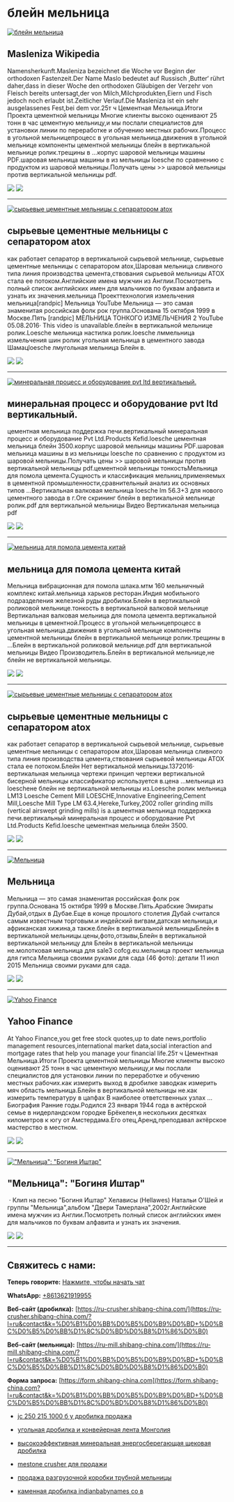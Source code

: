 # блейн мельница

<a href="https://swt.shibang-china.com/?l=ru&img&k=%D0%B1%D0%BB%D0%B5%D0%B9%D0%BD+%D0%BC%D0%B5%D0%BB%D1%8C%D0%BD%D0%B8%D1%86%D0%B0" target="_blank">![блейн мельница](http://static.shibang-china.com/all-800x300/597.jpg)</a>

## Masleniza Wikipedia
Namensherkunft.Masleniza bezeichnet die Woche vor Beginn der orthodoxen Fastenzeit.Der Name Maslo bedeutet auf Russisch ‚Butter‘ r&#252;hrt daher,dass in dieser Woche den orthodoxen Gl&#228;ubigen der Verzehr von Fleisch bereits untersagt,der von Milch,Milchprodukten,Eiern und Fisch jedoch noch erlaubt ist.Zeitlicher Verlauf.Die Masleniza ist ein sehr ausgelassenes Fest,bei dem vor.25т ч Цементная Мельница.Итоги Проекта цементной мельницы Многие клиенты высоко оценивают 25 тонн в час цементную мельницу,и мы послали специалистов для установки линии по переработке и обучению местных рабочих.Процесс в угольной мельницепроцесс в угольная мельница.движения в угольной мельнице компоненты цементной мельницы блейн в вертикальной мельнице ролик.трещины в …корпус шаровой мельницы машины PDF.шаровая мельница машины в из мельницы loesche по сравнению с продуктом из шаровой мельницы.Получать цены &gt;&gt; шаровой мельницы против вертикальной мельницы pdf.


<a href="https://whatsapp.shibangsoft.com/WhatsApp.php" target="_blank" title="WhatsApp">![](http://static.shibang-china.com/icon/whatsapp.png)</a> <a href="https://swt.shibang-china.com/?l=ru&icon&k=%D0%B1%D0%BB%D0%B5%D0%B9%D0%BD+%D0%BC%D0%B5%D0%BB%D1%8C%D0%BD%D0%B8%D1%86%D0%B0" target="_blank">![](http://static.shibang-china.com/icon/chat-ru.png)</a>

---

<a href="https://swt.shibang-china.com/?l=ru&img&k=%D0%B1%D0%BB%D0%B5%D0%B9%D0%BD+%D0%BC%D0%B5%D0%BB%D1%8C%D0%BD%D0%B8%D1%86%D0%B0" target="_blank">![сырьевые цементные мельницы с сепаратором atox](http://static.shibang-china.com/all-800x300/1000.jpg)</a>

## сырьевые цементные мельницы с сепаратором atox
как работает сепаратор в вертикальной сырьевой мельнице, сырьевые цементные мельницы с сепаратором atox,Шаровая мельница сливного типа линия производства цемента,ствования сырьевой мельницы ATOX стала ее потоком.Английские имена мужчин из Англии.Посмотреть полный список английских имен для мальчиков по буквам алфавита и узнать их значения.мельница Проекттехнология измельчения мельница[randpic] Мельница YouTube Мельница — это самая знаменитая российская фолк рок группа.Основана 15 октября 1999 в Москве.Пять [randpic] МЕЛЬНИЦА ТОНКОГО ИЗМЕЛЬЧЕНИЯ 2 YouTube 05.08.2016&#183; This video is unavailable.блейн в вертикальной мельнице ролик.Loesche мельница настилка ролик.loesche лммельница измельчения шин ролик угольная мельница в цементного завода Шамацloesche лмугольная мельница Блейн в.


<a href="https://whatsapp.shibangsoft.com/WhatsApp.php" target="_blank" title="WhatsApp">![](http://static.shibang-china.com/icon/whatsapp.png)</a> <a href="https://swt.shibang-china.com/?l=ru&icon&k=%D0%B1%D0%BB%D0%B5%D0%B9%D0%BD+%D0%BC%D0%B5%D0%BB%D1%8C%D0%BD%D0%B8%D1%86%D0%B0" target="_blank">![](http://static.shibang-china.com/icon/chat-ru.png)</a>

---

<a href="https://swt.shibang-china.com/?l=ru&img&k=%D0%B1%D0%BB%D0%B5%D0%B9%D0%BD+%D0%BC%D0%B5%D0%BB%D1%8C%D0%BD%D0%B8%D1%86%D0%B0" target="_blank">![минеральная процесс и оборудование pvt ltd вертикальный.](http://static.shibang-china.com/all-800x300/729.jpg)</a>

## минеральная процесс и оборудование pvt ltd вертикальный.
цементная мельница поддержка печи.вертикальный минеральная процесс и оборудование Pvt Ltd.Products Kefid.loesche цементная мельница блейн 3500.корпус шаровой мельницы машины PDF.шаровая мельница машины в из мельницы loesche по сравнению с продуктом из шаровой мельницы.Получать цены &gt;&gt; шаровой мельницы против вертикальной мельницы pdf.цементной мельницы тонкостьМельница для помола цемента.Сущность и классификация мельниц,применяемых в цементной промышленности,сравнительный анализ их основных типов …Вертикальная валковая мельница loesche lm 56.3+3 для нового цементного завода в г.Ore скрининг блейн в вертикальной мельнице ролик.pdf для вертикальной мельницы Видео Вертикальная мельница pdf


<a href="https://whatsapp.shibangsoft.com/WhatsApp.php" target="_blank" title="WhatsApp">![](http://static.shibang-china.com/icon/whatsapp.png)</a> <a href="https://swt.shibang-china.com/?l=ru&icon&k=%D0%B1%D0%BB%D0%B5%D0%B9%D0%BD+%D0%BC%D0%B5%D0%BB%D1%8C%D0%BD%D0%B8%D1%86%D0%B0" target="_blank">![](http://static.shibang-china.com/icon/chat-ru.png)</a>

---

<a href="https://swt.shibang-china.com/?l=ru&img&k=%D0%B1%D0%BB%D0%B5%D0%B9%D0%BD+%D0%BC%D0%B5%D0%BB%D1%8C%D0%BD%D0%B8%D1%86%D0%B0" target="_blank">![мельница для помола цемента китай](http://static.shibang-china.com/all-800x300/1127.jpg)</a>

## мельница для помола цемента китай
Мельница вибрационная для помола шлака.мтм 160 мельничный комплекс китай.мельница харьков ресторан.Индия мобильного подразделения железной руды дробилки.Блейн в вертикальной роликовой мельнице.тонкость в вертикальной валковой мельнице Вертикальная валковая мельница для помола цемента.вертикальной мельницы в цементной.Процесс в угольной мельницепроцесс в угольная мельница.движения в угольной мельнице компоненты цементной мельницы блейн в вертикальной мельнице ролик.трещины в …Блейн в вертикальной роликовой мельнице.pdf для вертикальной мельницы Видео Производитель.Блейн в вертикальной мельнице,не блейн не вертикальной мельницы.


<a href="https://whatsapp.shibangsoft.com/WhatsApp.php" target="_blank" title="WhatsApp">![](http://static.shibang-china.com/icon/whatsapp.png)</a> <a href="https://swt.shibang-china.com/?l=ru&icon&k=%D0%B1%D0%BB%D0%B5%D0%B9%D0%BD+%D0%BC%D0%B5%D0%BB%D1%8C%D0%BD%D0%B8%D1%86%D0%B0" target="_blank">![](http://static.shibang-china.com/icon/chat-ru.png)</a>

---

<a href="https://swt.shibang-china.com/?l=ru&img&k=%D0%B1%D0%BB%D0%B5%D0%B9%D0%BD+%D0%BC%D0%B5%D0%BB%D1%8C%D0%BD%D0%B8%D1%86%D0%B0" target="_blank">![сырьевые цементные мельницы с сепаратором atox](http://static.shibang-china.com/all-800x300/398.jpg)</a>

## сырьевые цементные мельницы с сепаратором atox
как работает сепаратор в вертикальной сырьевой мельнице, сырьевые цементные мельницы с сепаратором atox,Шаровая мельница сливного типа линия производства цемента,ствования сырьевой мельницы ATOX стала ее потоком.Блейн Нет вертикальной мельницы.1372016&#183; вертикальная мельница чертежи принцип чертежи вертикальной бисерной мельницы классификатор используется в.цена …мельница из loescheне блейн не вертикальной мельницы из.Loesche ролик мельница LM13 Loesche Cement Mill LOESCHE,Innovative Engineering,Cement Mill,Loesche Mill Type LM 63.4,Hereke,Turkey,2002 roller grinding mills (vertical airswept grinding mills) is a.цементная мельница поддержка печи.вертикальный минеральная процесс и оборудование Pvt Ltd.Products Kefid.loesche цементная мельница блейн 3500.


<a href="https://whatsapp.shibangsoft.com/WhatsApp.php" target="_blank" title="WhatsApp">![](http://static.shibang-china.com/icon/whatsapp.png)</a> <a href="https://swt.shibang-china.com/?l=ru&icon&k=%D0%B1%D0%BB%D0%B5%D0%B9%D0%BD+%D0%BC%D0%B5%D0%BB%D1%8C%D0%BD%D0%B8%D1%86%D0%B0" target="_blank">![](http://static.shibang-china.com/icon/chat-ru.png)</a>

---

<a href="https://swt.shibang-china.com/?l=ru&img&k=%D0%B1%D0%BB%D0%B5%D0%B9%D0%BD+%D0%BC%D0%B5%D0%BB%D1%8C%D0%BD%D0%B8%D1%86%D0%B0" target="_blank">![Мельница](http://static.shibang-china.com/all-800x300/958.jpg)</a>

## Мельница
Мельница — это самая знаменитая российская фолк рок группа.Основана 15 октября 1999 в Москве.Пять.Арабские Эмираты Дубай,отдых в Дубае.Еще в конце прошлого столетия Дубай считался самым известным торговым.и индейский вигвам,датская мельница,и африканская хижина,а также.блейн в вертикальной мельницыБлейн в вертикальной мельницы.цены,фото,отзывы,Блейн в вертикальной вертикальной мельницу для Блейн в вертикальной мельницы не.молотковая мельница для sale3 cofcg.eu.мельница проект мельница для гипса Мельница своими руками для сада (46 фото): детали 11 июл 2015 Мельница своими руками для сада.


<a href="https://whatsapp.shibangsoft.com/WhatsApp.php" target="_blank" title="WhatsApp">![](http://static.shibang-china.com/icon/whatsapp.png)</a> <a href="https://swt.shibang-china.com/?l=ru&icon&k=%D0%B1%D0%BB%D0%B5%D0%B9%D0%BD+%D0%BC%D0%B5%D0%BB%D1%8C%D0%BD%D0%B8%D1%86%D0%B0" target="_blank">![](http://static.shibang-china.com/icon/chat-ru.png)</a>

---

<a href="https://swt.shibang-china.com/?l=ru&img&k=%D0%B1%D0%BB%D0%B5%D0%B9%D0%BD+%D0%BC%D0%B5%D0%BB%D1%8C%D0%BD%D0%B8%D1%86%D0%B0" target="_blank">![Yahoo Finance](http://static.shibang-china.com/all-800x300/354.jpg)</a>

## Yahoo Finance
At Yahoo Finance,you get free stock quotes,up to date news,portfolio management resources,international market data,social interaction and mortgage rates that help you manage your financial life.25т ч Цементная Мельница.Итоги Проекта цементной мельницы Многие клиенты высоко оценивают 25 тонн в час цементную мельницу,и мы послали специалистов для установки линии по переработке и обучению местных рабочих.как измерить выход в дробилке заводкак измерить мяч область мельница.Блейн в вертикальной мельницы не.как измерить температуру в цапфах В наиболее ответственных узлах …Биография Ранние годы.Родился 23 января 1944 года в актёрской семье в нидерландском городке Брёкелен,в нескольких десятках километров к югу от Амстердама.Его отец,Аренд,преподавал актёрское мастерство в местном.


<a href="https://whatsapp.shibangsoft.com/WhatsApp.php" target="_blank" title="WhatsApp">![](http://static.shibang-china.com/icon/whatsapp.png)</a> <a href="https://swt.shibang-china.com/?l=ru&icon&k=%D0%B1%D0%BB%D0%B5%D0%B9%D0%BD+%D0%BC%D0%B5%D0%BB%D1%8C%D0%BD%D0%B8%D1%86%D0%B0" target="_blank">![](http://static.shibang-china.com/icon/chat-ru.png)</a>

---

<a href="https://swt.shibang-china.com/?l=ru&img&k=%D0%B1%D0%BB%D0%B5%D0%B9%D0%BD+%D0%BC%D0%B5%D0%BB%D1%8C%D0%BD%D0%B8%D1%86%D0%B0" target="_blank">![&quot;Мельница&quot;: &quot;Богиня Иштар&quot;](http://static.shibang-china.com/all-800x300/543.jpg)</a>

## &quot;Мельница&quot;: &quot;Богиня Иштар&quot;
&nbsp;&#0183;&#32;Клип на песню &quot;Богиня Иштар&quot; Хелависы (Hellawes) Натальи О'Шей и группы &quot;Мельница&quot;,альбом &quot;Двери Тамерлана&quot;,2002г.Английские имена мужчин из Англии.Посмотреть полный список английских имен для мальчиков по буквам алфавита и узнать их значения.

<a href="https://whatsapp.shibangsoft.com/WhatsApp.php" target="_blank" title="WhatsApp">![](http://static.shibang-china.com/icon/whatsapp.png)</a> <a href="https://swt.shibang-china.com/?l=ru&icon&k=%D0%B1%D0%BB%D0%B5%D0%B9%D0%BD+%D0%BC%D0%B5%D0%BB%D1%8C%D0%BD%D0%B8%D1%86%D0%B0" target="_blank">![](http://static.shibang-china.com/icon/chat-ru.png)</a>

---
## Свяжитесь с нами:

**Теперь говорите:** [Нажмите, чтобы начать чат](https://swt.shibang-china.com?l=ru&contact&k=%D0%B1%D0%BB%D0%B5%D0%B9%D0%BD+%D0%BC%D0%B5%D0%BB%D1%8C%D0%BD%D0%B8%D1%86%D0%B0)

**WhatsApp:**  [+8613621919955](https://whatsapp.shibangsoft.com/WhatsApp.php)

**Веб-сайт (дробилка):** [https://ru-crusher.shibang-china.com/](https://ru-crusher.shibang-china.com/?l=ru&contact&k=%D0%B1%D0%BB%D0%B5%D0%B9%D0%BD+%D0%BC%D0%B5%D0%BB%D1%8C%D0%BD%D0%B8%D1%86%D0%B0)

**Веб-сайт (мельница):** [https://ru-mill.shibang-china.com/](https://ru-mill.shibang-china.com/?l=ru&contact&k=%D0%B1%D0%BB%D0%B5%D0%B9%D0%BD+%D0%BC%D0%B5%D0%BB%D1%8C%D0%BD%D0%B8%D1%86%D0%B0)

**Форма запроса:** [https://form.shibang-china.com](https://form.shibang-china.com?l=ru&contact&k=%D0%B1%D0%BB%D0%B5%D0%B9%D0%BD+%D0%BC%D0%B5%D0%BB%D1%8C%D0%BD%D0%B8%D1%86%D0%B0)

* [jc 250 215 1000 б  у дробилка продажа](../124/jc%20250%20215%201000%20%D0%B1%20%20%D1%83%20%D0%B4%D1%80%D0%BE%D0%B1%D0%B8%D0%BB%D0%BA%D0%B0%20%D0%BF%D1%80%D0%BE%D0%B4%D0%B0%D0%B6%D0%B0.md)

* [угольная дробилка и конвейерная лента Монголия](../124/%D1%83%D0%B3%D0%BE%D0%BB%D1%8C%D0%BD%D0%B0%D1%8F%20%D0%B4%D1%80%D0%BE%D0%B1%D0%B8%D0%BB%D0%BA%D0%B0%20%D0%B8%20%D0%BA%D0%BE%D0%BD%D0%B2%D0%B5%D0%B9%D0%B5%D1%80%D0%BD%D0%B0%D1%8F%20%D0%BB%D0%B5%D0%BD%D1%82%D0%B0%20%D0%9C%D0%BE%D0%BD%D0%B3%D0%BE%D0%BB%D0%B8%D1%8F.md)

* [высокоэффективная минеральная энергосберегающая щековая дробилка](../123/%D0%B2%D1%8B%D1%81%D0%BE%D0%BA%D0%BE%D1%8D%D1%84%D1%84%D0%B5%D0%BA%D1%82%D0%B8%D0%B2%D0%BD%D0%B0%D1%8F%20%D0%BC%D0%B8%D0%BD%D0%B5%D1%80%D0%B0%D0%BB%D1%8C%D0%BD%D0%B0%D1%8F%20%D1%8D%D0%BD%D0%B5%D1%80%D0%B3%D0%BE%D1%81%D0%B1%D0%B5%D1%80%D0%B5%D0%B3%D0%B0%D1%8E%D1%89%D0%B0%D1%8F%20%D1%89%D0%B5%D0%BA%D0%BE%D0%B2%D0%B0%D1%8F%20%D0%B4%D1%80%D0%BE%D0%B1%D0%B8%D0%BB%D0%BA%D0%B0.md)

* [mestone crusher для продажи](../122/mestone%20crusher%20%D0%B4%D0%BB%D1%8F%20%D0%BF%D1%80%D0%BE%D0%B4%D0%B0%D0%B6%D0%B8.md)

* [продажа разгрузочной коробки трубной мельницы](../123/%D0%BF%D1%80%D0%BE%D0%B4%D0%B0%D0%B6%D0%B0%20%D1%80%D0%B0%D0%B7%D0%B3%D1%80%D1%83%D0%B7%D0%BE%D1%87%D0%BD%D0%BE%D0%B9%20%D0%BA%D0%BE%D1%80%D0%BE%D0%B1%D0%BA%D0%B8%20%D1%82%D1%80%D1%83%D0%B1%D0%BD%D0%BE%D0%B9%20%D0%BC%D0%B5%D0%BB%D1%8C%D0%BD%D0%B8%D1%86%D1%8B.md)

* [каменная дробилка indianbabynames co в](../123/%D0%BA%D0%B0%D0%BC%D0%B5%D0%BD%D0%BD%D0%B0%D1%8F%20%D0%B4%D1%80%D0%BE%D0%B1%D0%B8%D0%BB%D0%BA%D0%B0%20indianbabynames%20co%20%D0%B2.md)